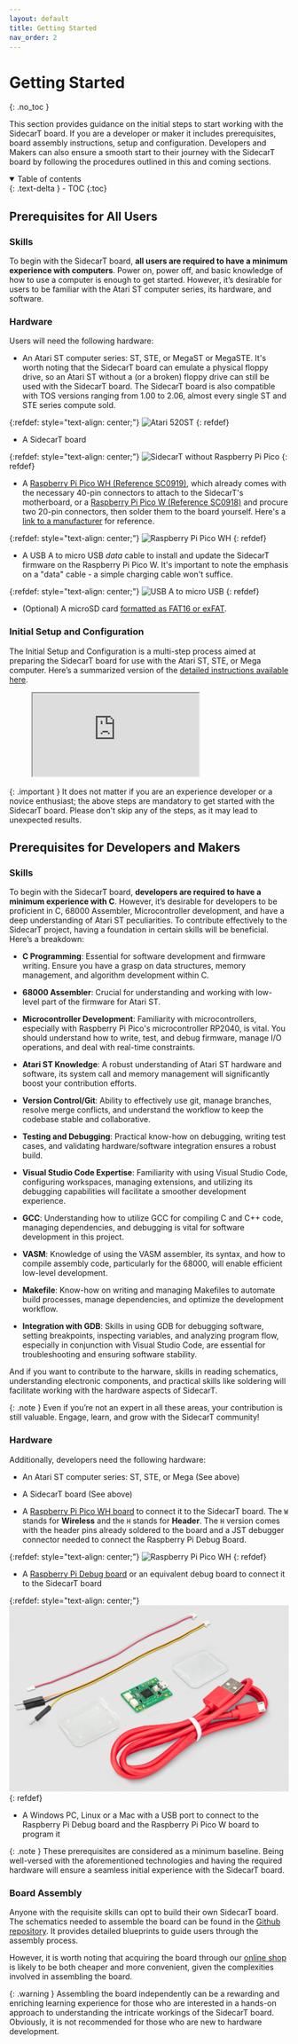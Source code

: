 ```yaml
---
layout: default
title: Getting Started
nav_order: 2
---
```


# Getting Started
{: .no_toc }

This section provides guidance on the initial steps to start working with the SidecarT board. If you are a developer or maker it includes prerequisites, board assembly instructions, setup and configuration. Developers and Makers can also ensure a smooth start to their journey with the SidecarT board by following the procedures outlined in this and coming sections.

<details open markdown="block">
  <summary>
    Table of contents
  </summary>
  {: .text-delta }
- TOC
{:toc}
</details>

## Prerequisites for All Users

### Skills
To begin with the SidecarT board, **all users are required to have a minimum experience with computers**. Power on, power off, and basic knowledge of how to use a computer is enough to get started. However, it’s desirable for users to be familiar with the Atari ST computer series, its hardware, and software.

### Hardware
Users will need the following hardware:

- An Atari ST computer series: ST, STE, or MegaST or MegaSTE. It's worth noting that the SidecarT board can emulate a physical floppy drive, so an Atari ST without a (or a broken) floppy drive can still be used with the SidecarT board. The SidecarT board is also compatible with TOS versions ranging from 1.00 to 2.06, almost every single ST and STE series compute sold.

{:refdef: style="text-align: center;"}
![Atari 520ST](https://sidecart.xyz/assets/images/quickstart/atari520st.jpeg)
{: refdef}


- A SidecarT board

{:refdef: style="text-align: center;"}
![SidecarT without Raspberry Pi Pico](https://sidecart.xyz/assets/images/quickstart/board-single.png)
{: refdef}


- A [Raspberry Pi Pico WH (Reference SC0919)](https://www.raspberrypi.com/documentation/microcontrollers/raspberry-pi-pico.html#raspberry-pi-pico-w-and-pico-wh), which already comes with the necessary 40-pin connectors to attach to the SidecarT's motherboard, or a [Raspberry Pi Pico W (Reference SC0918)](https://www.raspberrypi.com/documentation/microcontrollers/raspberry-pi-pico.html#raspberry-pi-pico-w-and-pico-wh) and procure two 20-pin connectors, then solder them to the board yourself. Here's a [link to a manufacturer](https://www.lcsc.com/product-detail/span-style-background-color-ff0-Pin-span-Headers_BOOMELE-Boom-Precision-Elec-C50981_C50981.html) for reference.

{:refdef: style="text-align: center;"}
![Raspberry Pi Pico WH](https://sidecart.xyz/assets/images/quickstart/raspberry-pi-pico-rp2040-wh.png)
{: refdef}


- A USB A to micro USB *data* cable to install and update the SidecarT firmware on the Raspberry Pi Pico W. It's important to note the emphasis on a "data" cable - a simple charging cable won't suffice.

{:refdef: style="text-align: center;"}
![USB A to micro USB](https://sidecart.xyz/assets/images/quickstart/microusb.jpeg)
{: refdef}


- (Optional) A microSD card [formatted as FAT16 or exFAT](https://docs.sidecart.xyz/how_to/#format-the-microsd-card).

### Initial Setup and Configuration
The Initial Setup and Configuration is a multi-step process aimed at preparing the SidecarT board for use with the Atari ST, STE, or Mega computer. Here’s a summarized version of the [detailed instructions available here](https://sidecart.xyz/quickstart).

<figure class="video_container">
    <iframe
        src="https://www.youtube.com/embed/d1EatFnmPGs?iv_load_policy=3&amp;modestbranding=1&amp;playsinline=1&amp;showinfo=0&amp;rel=0&amp;enablejsapi=1;loading=lazy"
        allowfullscreen allowtransparency></iframe>
</figure>

{: .important }
It does not matter if you are an experience developer or a novice enthusiast; the above steps are mandatory to get started with the SidecarT board. Please don't skip any of the steps, as it may lead to unexpected results.


## Prerequisites for Developers and Makers

### Skills
To begin with the SidecarT board, **developers are required to have a minimum experience with C**. However, it’s desirable for developers to be proficient in C, 68000 Assembler, Microcontroller development, and have a deep understanding of Atari ST peculiarities. To contribute effectively to the SidecarT project, having a foundation in certain skills will be beneficial. Here’s a breakdown:

- **C Programming**: Essential for software development and firmware writing. Ensure you have a grasp on data structures, memory management, and algorithm development within C.

- **68000 Assembler**: Crucial for understanding and working with low-level part of the firmware for Atari ST.

- **Microcontroller Development**: Familiarity with microcontrollers, especially with Raspberry Pi Pico's microcontroller RP2040, is vital. You should understand how to write, test, and debug firmware, manage I/O operations, and deal with real-time constraints.

- **Atari ST Knowledge**: A robust understanding of Atari ST hardware and software, its system call and memory management will significantly boost your contribution efforts.

- **Version Control/Git**: Ability to effectively use git, manage branches, resolve merge conflicts, and understand the workflow to keep the codebase stable and collaborative.

- **Testing and Debugging**: Practical know-how on debugging, writing test cases, and validating hardware/software integration ensures a robust build.

- **Visual Studio Code Expertise**: Familiarity with using Visual Studio Code, configuring workspaces, managing extensions, and utilizing its debugging capabilities will facilitate a smoother development experience.

- **GCC**: Understanding how to utilize GCC for compiling C and C++ code, managing dependencies, and debugging is vital for software development in this project.

- **VASM**: Knowledge of using the VASM assembler, its syntax, and how to compile assembly code, particularly for the 68000, will enable efficient low-level development.

- **Makefile**: Know-how on writing and managing Makefiles to automate build processes, manage dependencies, and optimize the development workflow.

- **Integration with GDB**: Skills in using GDB for debugging software, setting breakpoints, inspecting variables, and analyzing program flow, especially in conjunction with Visual Studio Code, are essential for troubleshooting and ensuring software stability.

And if you want to contribute to the harware, skills in reading schematics, understanding electronic components, and practical skills like soldering will facilitate working with the hardware aspects of SidecarT.
    
{: .note }
Even if you’re not an expert in all these areas, your contribution is still valuable. Engage, learn, and grow with the SidecarT community!

### Hardware
Additionally, developers need the following hardware:
- An Atari ST computer series: ST, STE, or Mega (See above)

- A SidecarT board (See above)

- A [Raspberry Pi Pico WH board](https://www.raspberrypi.com/products/raspberry-pi-pico/?variant=raspberry-pi-pico-wh) to connect it to the SidecarT board. The `W` stands for **Wireless** and the `H` stands for **Header**. The `H` version comes with the header pins already soldered to the board and a JST debugger connector needed to connect the Raspberry Pi Debug Board.

{:refdef: style="text-align: center;"}
![Raspberry Pi Pico WH](https://sidecart.xyz/assets/images/quickstart/raspberry-pi-pico-rp2040-wh.png)
{: refdef}


- A [Raspberry Pi Debug board](https://www.raspberrypi.com/documentation/microcontrollers/debug-probe.html) or an equivalent debug board to connect it to the SidecarT board

{:refdef: style="text-align: center;"}
![Raspberry Pi Pico WH](/assets/images/debug-probe.jpg)
{: refdef}

- A Windows PC, Linux or a Mac with a USB port to connect to the Raspberry Pi Debug board and the Raspberry Pi Pico W board to program it

{: .note }
These prerequisites are considered as a minimum baseline. Being well-versed with the aforementioned technologies and having the required hardware will ensure a seamless initial experience with the SidecarT board.

### Board Assembly
Anyone with the requisite skills can opt to build their own SidecarT board. The schematics needed to assemble the board can be found in the [Github repository](https://github.com/diegoparrilla/atarist-sidecart-raspberry-pico/tree/main/schematics). It provides detailed blueprints to guide users through the assembly process.

However, it is worth noting that acquiring the board through our [online shop](<Insert Shop URL here>) is likely to be both cheaper and more convenient, given the complexities involved in assembling the board.

{: .warning }
Assembling the board independently can be a rewarding and enriching learning experience for those who are interested in a hands-on approach to understanding the intricate workings of the SidecarT board. Obviously, it is not recommended for those who are new to hardware development.
